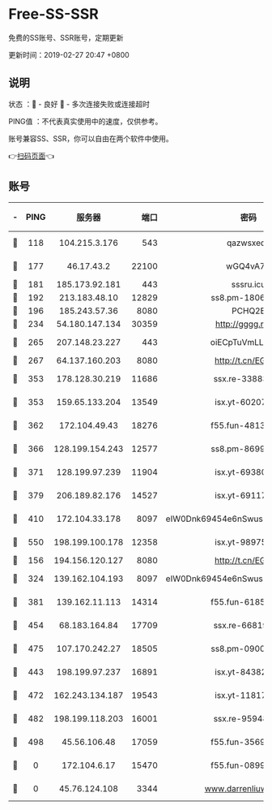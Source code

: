 # Free-SS-SSR

免费的SS账号、SSR账号，定期更新

更新时间：2019-02-27 20:47 +0800

## 说明

状态     ：🙂 - 良好 🙁 - 多次连接失败或连接超时

PING值   ：不代表真实使用中的速度，仅供参考。

账号兼容SS、SSR，你可以自由在两个软件中使用。

👉[扫码页面](https://liesauer.github.io/free-ss-ssr.github.io/)👈

## 账号

|-|PING|服务器|端口|密码|加密方式|区域|
|:----:|:----:|:-----:|-----:|:----:|:----:|:----:|
|🙂|118|104.215.3.176|543|qazwsxedc|aes-256-gcm|JP|
|🙂|177|46.17.43.2|22100|wGQ4vA7D|aes-256-gcm|RU|
|🙂|181|185.173.92.181|443|sssru.icu|rc4-md5|RU|
|🙂|192|213.183.48.10|12829|ss8.pm-18060932|rc4-md5|RU|
|🙂|196|185.243.57.36|8080|PCHQ2E|rc4-md5|US|
|🙂|234|54.180.147.134|30359|http://gggg.rocks|chacha20|KR|
|🙂|265|207.148.23.227|443|oiECpTuVmLLxk4Ts|aes-256-cfb|US|
|🙂|267|64.137.160.203|8080|http://t.cn/EGJIyrl|rc4-md5|CA|
|🙂|353|178.128.30.219|11686|ssx.re-33883463|aes-256-cfb|SG|
|🙂|353|159.65.133.204|13549|isx.yt-60207072|aes-256-cfb|SG|
|🙂|362|172.104.49.43|18276|f55.fun-48130334|aes-256-cfb|SG|
|🙂|366|128.199.154.243|12577|ss8.pm-86995994|aes-256-cfb|SG|
|🙂|371|128.199.97.239|11904|isx.yt-69380692|aes-256-cfb|SG|
|🙂|379|206.189.82.176|14527|isx.yt-69117684|aes-256-cfb|SG|
|🙂|410|172.104.33.178|8097|eIW0Dnk69454e6nSwuspv9DmS201tQ0D|aes-256-cfb|SG|
|🙂|550|198.199.100.178|12358|isx.yt-98975668|aes-256-cfb|US|
|🙂|156|194.156.120.127|8080|http://t.cn/EGJIyrl|rc4-md5|RU|
|🙂|324|139.162.104.193|8097|eIW0Dnk69454e6nSwuspv9DmS201tQ0D|aes-256-cfb|JP|
|🙂|381|139.162.11.113|14314|f55.fun-61852729|aes-256-cfb|SG|
|🙂|454|68.183.164.84|17709|ssx.re-66819561|aes-256-cfb|US|
|🙂|475|107.170.242.27|18505|ss8.pm-09004654|aes-256-cfb|US|
|🙁|443|198.199.97.237|16891|isx.yt-84382608|aes-256-cfb|US|
|🙁|472|162.243.134.187|19543|isx.yt-11817529|aes-256-cfb|US|
|🙁|482|198.199.118.203|16001|ssx.re-95948292|aes-256-cfb|US|
|🙁|498|45.56.106.48|17059|f55.fun-35691785|aes-256-cfb|US|
|🙁|0|172.104.6.17|15470|f55.fun-08999050|aes-256-cfb|US|
|🙁|0|45.76.124.108|3344|www.darrenliuwei.com|aes-256-cfb|AU|
